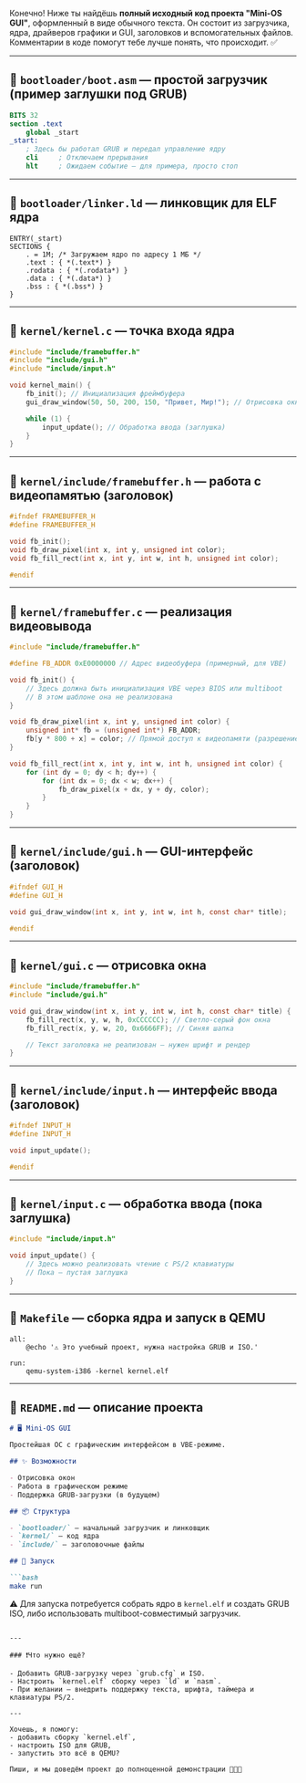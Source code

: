 
Конечно! Ниже ты найдёшь **полный исходный код проекта "Mini-OS GUI"**, оформленный в виде обычного текста. Он состоит из загрузчика, ядра, драйверов графики и GUI, заголовков и вспомогательных файлов. Комментарии в коде помогут тебе лучше понять, что происходит. ✅

---

## 📁 `bootloader/boot.asm` — простой загрузчик (пример заглушки под GRUB)

```nasm
BITS 32
section .text
    global _start
_start:
    ; Здесь бы работал GRUB и передал управление ядру
    cli     ; Отключаем прерывания
    hlt     ; Ожидаем событие — для примера, просто стоп
```

---

## 📁 `bootloader/linker.ld` — линковщик для ELF ядра

```ld
ENTRY(_start)
SECTIONS {
    . = 1M; /* Загружаем ядро по адресу 1 МБ */
    .text : { *(.text*) }
    .rodata : { *(.rodata*) }
    .data : { *(.data*) }
    .bss : { *(.bss*) }
}
```

---

## 📁 `kernel/kernel.c` — точка входа ядра

```c
#include "include/framebuffer.h"
#include "include/gui.h"
#include "include/input.h"

void kernel_main() {
    fb_init(); // Инициализация фреймбуфера
    gui_draw_window(50, 50, 200, 150, "Привет, Мир!"); // Отрисовка окна

    while (1) {
        input_update(); // Обработка ввода (заглушка)
    }
}
```

---

## 📁 `kernel/include/framebuffer.h` — работа с видеопамятью (заголовок)

```c
#ifndef FRAMEBUFFER_H
#define FRAMEBUFFER_H

void fb_init();
void fb_draw_pixel(int x, int y, unsigned int color);
void fb_fill_rect(int x, int y, int w, int h, unsigned int color);

#endif
```

---

## 📁 `kernel/framebuffer.c` — реализация видеовывода

```c
#include "include/framebuffer.h"

#define FB_ADDR 0xE0000000 // Адрес видеобуфера (примерный, для VBE)

void fb_init() {
    // Здесь должна быть инициализация VBE через BIOS или multiboot
    // В этом шаблоне она не реализована
}

void fb_draw_pixel(int x, int y, unsigned int color) {
    unsigned int* fb = (unsigned int*) FB_ADDR;
    fb[y * 800 + x] = color; // Прямой доступ к видеопамяти (разрешение 800x600)
}

void fb_fill_rect(int x, int y, int w, int h, unsigned int color) {
    for (int dy = 0; dy < h; dy++) {
        for (int dx = 0; dx < w; dx++) {
            fb_draw_pixel(x + dx, y + dy, color);
        }
    }
}
```

---

## 📁 `kernel/include/gui.h` — GUI-интерфейс (заголовок)

```c
#ifndef GUI_H
#define GUI_H

void gui_draw_window(int x, int y, int w, int h, const char* title);

#endif
```

---

## 📁 `kernel/gui.c` — отрисовка окна

```c
#include "include/framebuffer.h"
#include "include/gui.h"

void gui_draw_window(int x, int y, int w, int h, const char* title) {
    fb_fill_rect(x, y, w, h, 0xCCCCCC); // Светло-серый фон окна
    fb_fill_rect(x, y, w, 20, 0x6666FF); // Синяя шапка

    // Текст заголовка не реализован — нужен шрифт и рендер
}
```

---

## 📁 `kernel/include/input.h` — интерфейс ввода (заголовок)

```c
#ifndef INPUT_H
#define INPUT_H

void input_update();

#endif
```

---

## 📁 `kernel/input.c` — обработка ввода (пока заглушка)

```c
#include "include/input.h"

void input_update() {
    // Здесь можно реализовать чтение с PS/2 клавиатуры
    // Пока — пустая заглушка
}
```

---

## 📁 `Makefile` — сборка ядра и запуск в QEMU

```make
all:
	@echo '⚠️ Это учебный проект, нужна настройка GRUB и ISO.'

run:
	qemu-system-i386 -kernel kernel.elf
```

---

## 📁 `README.md` — описание проекта

````md
# 🖥️ Mini-OS GUI

Простейшая ОС с графическим интерфейсом в VBE-режиме.

## ✨ Возможности

- Отрисовка окон
- Работа в графическом режиме
- Поддержка GRUB-загрузки (в будущем)

## 📦 Структура

- `bootloader/` — начальный загрузчик и линковщик
- `kernel/` — код ядра
- `include/` — заголовочные файлы

## 🚀 Запуск

```bash
make run
````

⚠️ Для запуска потребуется собрать ядро в `kernel.elf` и создать GRUB ISO, либо использовать multiboot-совместимый загрузчик.

```

---

### ❗Что нужно ещё?

- Добавить GRUB-загрузку через `grub.cfg` и ISO.
- Настроить `kernel.elf` сборку через `ld` и `nasm`.
- При желании — внедрить поддержку текста, шрифта, таймера и клавиатуры PS/2.

---

Хочешь, я помогу:
- добавить сборку `kernel.elf`,
- настроить ISO для GRUB,
- запустить это всё в QEMU?

Пиши, и мы доведём проект до полноценной демонстрации 👨‍💻🧠
```
